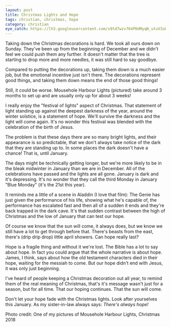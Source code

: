 ```yaml
---
layout: post
title: Christmas Lights and Hope
tags: christian, christmas, hope
category: christian
eye_catch: https://lh3.googleusercontent.com/s9td7wzv764P6HMyqN_utuV3uLRYptCMXaECGM60yN2FBJtiI3qCzyawfSEZnXA0hRfPwp3dQnS1BlS9yRcs9KGkva9ni0ClPTObG3IATwZlTlnbLW9q8Jh8xnpuk3S7EJpuM3vYGvLuihNE0KD6Jn4B03Ot9Uf8DlKaPDXQ7I5qZUQOJvursAIudatuUjmnKVIn8-xK0wRexECzxIIG6BTi1qTt1ogGuzT8uGK5jIC6Rl33GA9z5_-vHY5WvAUYix_syCNpMiTiG_UzM3oK-gzsJ7WIh82qZHCZZQ2OiZoHQMkmMxUJC5ssgq955PWE9pVdLfR3B3oTrcKVUYq1F2_rYB0tn5c4wqZnTQcsqfYaXgGLUe_4CeRUen_d8klj0Hp3iCy8ZvCyUGMySLGX606pDmPmY8L1JAJBEzjLlWxxPqn6hMtGQqguIoch-9nyVGcb2WH7XSEew1MRo__h23bibXbufxTnsC83LsA9i2n3I0qJQ9YOtf3fUHBR7F8hs6fqyzGTopufwqnySAZAchug2C8F8e7fwJtG86fIlWtrHAgyuZytyv1It0Pz_gz2t3pBcK9aXG9oSTFq5VvYodfJwcXbXbnbijYYwuveb89RnFM75YhpkkHE2GQM7nQ3PnKLn-8uXbMqbRu57bOybpKgaqW4iiuaEF4mxpWdS9fGJs3BvHQT8eqpVtBXnX088nM1PxKyhsZt8_6BFIs=w1280-h720-no
---
```


Taking down the Christmas decorations is hard. We took all ours down on Sunday. They've been up from the beginning of December and we didn't feel we could push them any further. It doesn't matter that the tree is starting to drop more and more needles, it was still hard to say goodbye.

Compared to putting the decorations up, taking them down is a much easier job, but the emotional incentive just isn't there. The decorations represent good things, and taking them down means the end of those good things!

<!--more-->

Still, it could be worse. Mousehole Harbour Lights (pictured) take around 3 months to set up and are usually only up for about 3 weeks!

I really enjoy the "festival of lights" aspect of Christmas. That statement of light standing up against the deepest darkness of the year, around the winter solstice, is a statement of hope. We'll survive the darkness and the light will come again. It's no wonder this festival was blended with the celebration of the birth of Jesus.

The problem is that these days there are so many bright lights, and their appearance is so predictable, that we don't always take notice of the dark that they are standing up to. In some places the dark doesn't have a chance! That is, until January.

The days might be technically getting longer, but we're more likely to be in the bleak midwinter in January than we are in December. All of the celebrations have passed and the lights are all gone. January is dark and it's depressing. It's no wonder that they call the third Monday in January "Blue Monday" (it's the 21st this year).

It reminds me a little of a scene in Aladdin (I love that film): The Genie has just given the performance of his life, showing what he's capable of, the performance has escalated fast and then all of a sudden it ends and they're back trapped in the dark cave. It's that sudden contrast between the high of Christmas and the low of January that can test our hope.

Of course we know that the sun will come, it always does, but we know we still have a lot to get through before that. There's beasts from the east, there's (drip drip drop) little april showers. Can hope really last?

Hope is a fragile thing and without it we're lost. The Bible has a lot to say about hope. In fact you could argue that the whole narrative is about hope. James, I think, says about how the old testament characters died in their hope, waiting for the messiah to come. But our hope didn't end with Jesus, it was only just beginning.

I've heard of people keeping a Christmas decoration out all year, to remind them of the real meaning of Christmas, that's it's message wasn't just for a season, but for all time. That our hoping continues. That the sun will come.

Don't let your hope fade with the Christmas lights. Look after yourselves this January. As my sister-in-law always says: _There's always hope!_
	
Photo credit: One of my pictures of Mousehole Harbour Lights, Christmas 2018